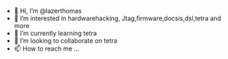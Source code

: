 - 👋 Hi, I’m @lazerthomas
- 👀 I’m interested in hardwarehacking, Jtag,firmware,docsis,dsl,tetra and more
- 🌱 I’m currently learning tetra
- 💞️ I’m looking to collaborate on tetra
- 📫 How to reach me ...

<!---
lazerthomas/lazerthomas is a ✨ special ✨ repository because its `README.md` (this file) appears on your GitHub profile.
You can click the Preview link to take a look at your changes.
--->
